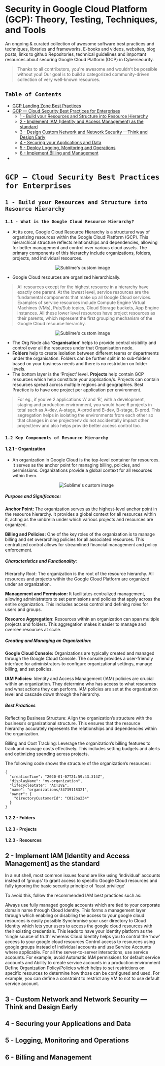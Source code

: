 # Security in Google Cloud Platform (GCP): Theory, Testing, Techniques, and Tools


An ongoing & curated collection of awesome software best practices and techniques, libraries and frameworks, E-books and videos, websites, blog posts, links to github Repositories, technical guidelines and important resources about securing Google Cloud Platform (GCP) in Cybersecurity.
> Thanks to all contributors, you're awesome and wouldn't be possible without you! Our goal is to build a categorized community-driven collection of very well-known resources.


## `Table of Contents`
- [GCP Landing Zone Best Practices](#)
- [GCP — Cloud Security Best Practices for Enterprises](#)
  - [1 - Build your Resources and Structure into Resource Hierarchy](#)
  - [2 - Implement IAM (Identity and Access Management) as the standard](#)
  - [3 - Design Custom Network and Network Security —Think and Design Early](#)
  - [4 - Securing your Applications and Data](#)
  - [5 - Deploy Logging, Monitoring and Operations](#)
  - [6 - Implement Billing and Management](#)
- 

# `GCP — Cloud Security Best Practices for Enterprises`

## `1 - Build your Resources and Structure into Resource Hierarchy`

### `1.1 - What is the Google Cloud Resource Hierarchy?`
- At its core, Google Cloud Resource Hierarchy is a structured way of organizing resources within the Google Cloud Platform (GCP). This hierarchical structure reflects relationships and dependencies, allowing for better management and control over various cloud assets. The primary components of this hierarchy include organizations, folders, projects, and individual resources.


<p align="center">
  <img src="https://github.com/paulveillard/cybersecurity-gcp/blob/main/img/gcp-1.png?raw=true" alt="Sublime's custom image"/>
</p>

- Google Cloud resources are organized hierarchically.
> All resources except for the highest resource in a hierarchy have exactly one parent. At the lowest level, service resources are the fundamental components that make up all Google Cloud services. Examples of service resources include Compute Engine Virtual Machines (VMs), Pub/Sub topics, Cloud Storage buckets, App Engine instances. All these lower level resources have project resources as their parents, which represent the first grouping mechanism of the Google Cloud resource hierarchy.

<p align="center">
  <img src="https://github.com/paulveillard/cybersecurity-gcp/blob/main/img/gcp-2.png?raw=true" alt="Sublime's custom image"/>
</p>


- The Org Node aka **‘Organisation’** helps to provide central visibility and control over all the resources under that Organisation node.
- **Folders** help to create isolation between different teams or departments under the organisation. Folders can be further split in to sub-folders based on your business needs and there is no restriction on folder levels.
- The bottom layer is the ‘Project’ level. **Projects** help contain GCP resources which help constitute your application/s. Projects can contain resources spread across multiple regions and geographies. Best Practice is to have one project per application per environment.
> For eg., if you’ve 2 applications ‘A’ and ‘B’, with a development, staging and production environment, you would have 6 projects in total such as A-dev, A-stage, A-prod and B-dev, B-stage, B-prod. This segregation helps in isolating the environments from each other so that changes in one project/env do not accidentally impact other project/env and also helps provide better access control too.

### `1.2 Key Components of Resource Hierarchy`

#### 1.2.1 - Organization

- An organization in Google Cloud is the top-level container for resources. It serves as the anchor point for managing billing, policies, and permissions. Organizations provide a global context for all resources within them.

  <p align="center">
  <img src="https://github.com/paulveillard/cybersecurity-gcp/blob/main/img/organisation.png?raw=true" alt="Sublime's custom image"/>
</p>


##### Purpose and Significance:
**Anchor Point:** The organization serves as the highest-level anchor point in the resource hierarchy. It provides a global context for all resources within it, acting as the umbrella under which various projects and resources are organized.

**Billing and Policies:** One of the key roles of the organization is to manage billing and set overarching policies for all associated resources. This centralized control allows for streamlined financial management and policy enforcement.

##### Characteristics and Functionality:
Hierarchy Root: The organization is the root of the resource hierarchy. All resources and projects within the Google Cloud Platform are organized under an organization.

**Management and Permission:** It facilitates centralized management, allowing administrators to set permissions and policies that apply across the entire organization. This includes access control and defining roles for users and groups.

**Resource Aggregation:** Resources within an organization can span multiple projects and folders. This aggregation makes it easier to manage and oversee resources at scale.

##### Creating and Managing an Organization:
**Google Cloud Console:** Organizations are typically created and managed through the Google Cloud Console. The console provides a user-friendly interface for administrators to configure organizational settings, manage billing, and set policies.

**IAM Policies:** Identity and Access Management (IAM) policies are crucial within an organization. They determine who has access to what resources and what actions they can perform. IAM policies are set at the organization level and cascade down through the hierarchy.

##### Best Practices
Reflecting Business Structure: Align the organization’s structure with the business’s organizational structure. This ensures that the resource hierarchy accurately represents the relationships and dependencies within the organization.

Billing and Cost Tracking: Leverage the organization’s billing features to track and manage costs effectively. This includes setting budgets and alerts and optimizing spending across projects.

The following code shows the structure of the organization’s resources:

````
{
  "creationTime": "2020-01-07T21:59:43.314Z",
  "displayName": "my-organization",
  "lifecycleState": "ACTIVE",
  "name": "organizations/34739118321",
  "owner": {
    "directoryCustomerId": "C012ba234"
  }
}
`````

#### 1.2.2 - Folders
#### 1.2.3 - Projects
#### 1.2.3 - Resources






## 2 - Implement IAM [Identity and Access Management] as the standard
In a nut shell, most common issues found are like using ‘individual’ accounts instead of ‘groups’ to grant access to specific Google Cloud resources and fully ignoring the basic security principle of ‘least privilege’

To avoid this, follow the recommended IAM best practices such as:

Always use fully managed google accounts which are tied to your corporate domain name through Cloud Identity. This forms a management layer through which enabling or disabling the access to your google cloud resources is easily possible
Synchronise your user directory to Cloud Identity which lets your users to access the google cloud resources with their existing credentials. This leads to have your identity platform as the ‘single source of truth’ whereas Cloud Identity helps you to control the ‘how’ access to your google cloud resources
Control access to resources using google groups instead of individual accounts and use Service Accounts where applicable. For all the server-to-server interactions, use service accounts. For example, avoid Automatic IAM permissions for default service accounts and Ability to create service accounts in a production environment
Define Organization Policy/Policies which helps to set restrictions on specific resources to determine how those can be configured and used. For example, you can define a constraint to restrict any VM to not to use default service account.

## 3 - Custom Network and Network Security —Think and Design Early
## 4 - Securing your Applications and Data
## 5 - Logging, Monitoring and Operations
## 6 - Billing and Management
